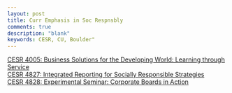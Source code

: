 ```yaml
---
layout: post
title: Curr Emphasis in Soc Respnsbly
comments: true
description: "blank"
keywords: CESR, CU, Boulder"
---
```

<body>
	<div><a href="../pages/CESR-4005">CESR 4005: Business Solutions for the Developing World: Learning through Service</a></div>
	<div><a href="../pages/CESR-4827">CESR 4827: Integrated Reporting for Socially Responsible Strategies</a></div>
	<div><a href="../pages/CESR-4828">CESR 4828: Experimental Seminar: Corporate Boards in Action</a></div>
</body>